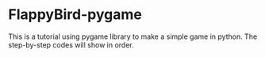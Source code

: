 # FlappyBird-pygame
This is a tutorial using pygame library to make a simple game in python.
The step-by-step codes will show in order.
